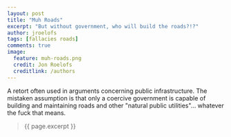 ```yaml
---
layout: post
title: "Muh Roads"
excerpt: "But without government, who will build the roads?!?"
author: jroelofs
tags: [fallacies roads]
comments: true
image:
  feature: muh-roads.png
  credit: Jon Roelofs
  creditlink: /authors
---
```


A retort often used in arguments concerning public infrastructure.  The mistaken assumption is that only a coercive government is capable of building and maintaining roads and other "natural public utilities"... whatever the fuck that means.

> {{ page.excerpt }}

